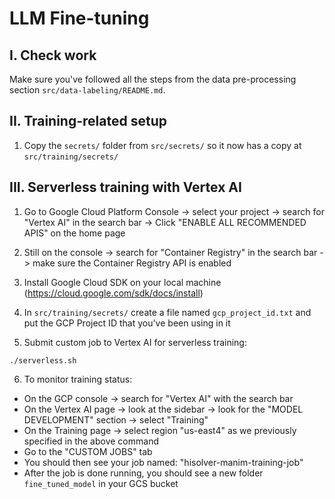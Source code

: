 # LLM Fine-tuning

## I. Check work

Make sure you've followed all the steps from the data pre-processing section `src/data-labeling/README.md`.

## II. Training-related setup

1. Copy the `secrets/` folder from `src/secrets/` so it now has a copy at `src/training/secrets/`

## III. Serverless training with Vertex AI

1. Go to Google Cloud Platform Console -> select your project -> search for "Vertex AI" in the search bar -> Click "ENABLE ALL RECOMMENDED APIS" on the home page

2. Still on the console -> search for "Container Registry" in the search bar -> make sure the Container Registry API is enabled

3. Install Google Cloud SDK on your local machine (https://cloud.google.com/sdk/docs/install)

4. In `src/training/secrets/` create a file named `gcp_project_id.txt` and put the GCP Project ID that you've been using in it

5. Submit custom job to Vertex AI for serverless training:

```shell
./serverless.sh
```

6. To monitor training status:

- On the GCP console -> search for "Vertex AI" with the search bar
- On the Vertex AI page -> look at the sidebar -> look for the "MODEL DEVELOPMENT" section -> select "Training"
- On the Training page -> select region "us-east4" as we previously specified in the above command
- Go to the "CUSTOM JOBS" tab
- You should then see your job named: "hisolver-manim-training-job"
- After the job is done running, you should see a new folder `fine_tuned_model` in your GCS bucket
